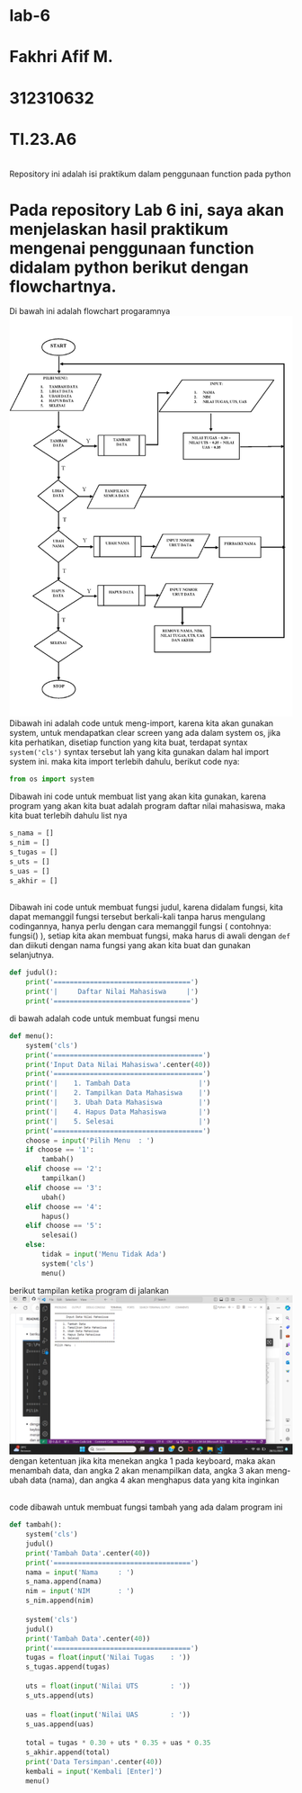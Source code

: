 # lab-6
# Fakhri Afif M.
# 312310632
# TI.23.A6
<br>Repository ini adalah isi praktikum dalam penggunaan function pada python
# Pada repository Lab 6 ini, saya akan menjelaskan hasil praktikum mengenai penggunaan function didalam python berikut dengan flowchartnya.
Di bawah ini adalah flowchart progaramnya 
![gambar](flowchart.png)
<br>Dibawah ini adalah code untuk meng-import, karena kita akan gunakan system, untuk mendapatkan clear screen yang ada dalam system os, jika kita perhatikan, disetiap function yang kita buat, terdapat syntax ``system('cls')``
syntax tersebut lah yang kita gunakan dalam hal import system ini. maka kita import terlebih dahulu, berikut code nya:
``` python
from os import system
```
Dibawah ini code untuk membuat list yang akan kita gunakan, karena program yang akan kita buat adalah program daftar nilai mahasiswa, maka kita buat terlebih dahulu list nya

``` python
s_nama = []
s_nim = []
s_tugas = []
s_uts = []
s_uas = []
s_akhir = []
 ```

<br>Dibawah ini code untuk membuat fungsi judul, karena didalam fungsi, kita dapat memanggil fungsi tersebut berkali-kali tanpa harus mengulang codingannya, hanya perlu dengan cara memanggil fungsi ( contohnya: fungsi() ), setiap kita akan membuat fungsi, maka harus di awali dengan ``def`` dan diikuti dengan nama fungsi yang akan kita buat dan gunakan selanjutnya.
``` python
def judul():
    print('==================================')
    print('|     Daftar Nilai Mahasiswa     |')
    print('==================================')
```
di bawah adalah code untuk membuat fungsi menu
```python
def menu():
    system('cls')
    print('=====================================')
    print('Input Data Nilai Mahasiswa'.center(40))
    print('=====================================')
    print('|    1. Tambah Data                 |')
    print('|    2. Tampilkan Data Mahasiswa    |')
    print('|    3. Ubah Data Mahasiswa         |')
    print('|    4. Hapus Data Mahasiswa        |')
    print('|    5. Selesai                     |')
    print('=====================================')
    choose = input('Pilih Menu  : ')
    if choose == '1':
        tambah()
    elif choose == '2':
        tampilkan()
    elif choose == '3':
        ubah()
    elif choose == '4':
        hapus()
    elif choose == '5':
        selesai()
    else:
        tidak = input('Menu Tidak Ada')
        system('cls')
        menu()
```
berikut tampilan ketika program di jalankan 
![gambar](ss57.png)
dengan ketentuan jika kita menekan angka 1 pada keyboard, maka akan menambah data, dan angka 2 akan menampilkan data, angka 3 akan meng-ubah data (nama), dan angka 4 akan menghapus data yang kita inginkan

<br>code dibawah untuk membuat fungsi tambah yang ada dalam program ini
``` python
def tambah():
    system('cls')
    judul()
    print('Tambah Data'.center(40))
    print('==================================')
    nama = input('Nama     : ')
    s_nama.append(nama)
    nim = input('NIM       : ')
    s_nim.append(nim)

    system('cls')
    judul()
    print('Tambah Data'.center(40))
    print('==================================')
    tugas = float(input('Nilai Tugas    : '))
    s_tugas.append(tugas)

    uts = float(input('Nilai UTS        : '))
    s_uts.append(uts)

    uas = float(input('Nilai UAS        : '))
    s_uas.append(uas)

    total = tugas * 0.30 + uts * 0.35 + uas * 0.35
    s_akhir.append(total)
    print('Data Tersimpan'.center(40))
    kembali = input('Kembali [Enter]')
    menu()
```
